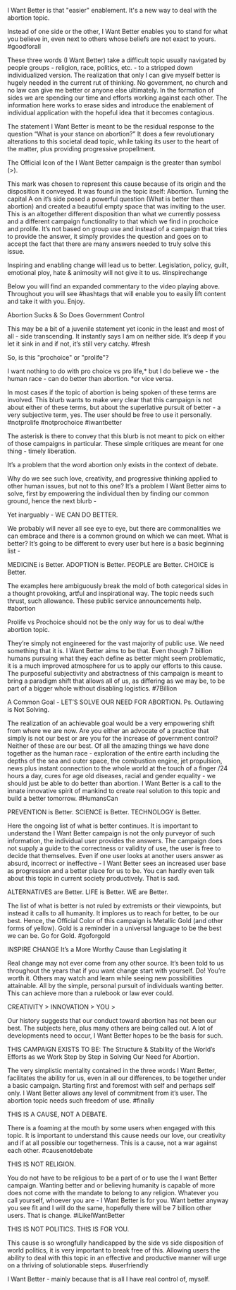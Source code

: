 I Want Better is that "easier" enablement. It's a new way to deal with the abortion topic.

Instead of one side or the other, I Want Better enables you to stand for what you believe in, even next to others whose beliefs are not exact to yours. #goodforall

These three words (I Want Better) take a difficult topic usually navigated by people groups - religion, race, politics, etc. - to a stripped down individualized version. The realization that only I can give myself better is hugely needed in the current rut of thinking. No government, no church and no law can give me better or anyone else ultimately. In the formation of sides we are spending our time and efforts working against each other. The information here works to erase sides and introduce the enablement of individual application with the hopeful idea that it becomes contagious.

The statement I Want Better is meant to be the residual response to the question “What is your stance on abortion?” It does a few revolutionary alterations to this societal dead topic, while taking its user to the heart of the matter, plus providing progressive propellment.

The Official Icon of the I Want Better campaign is the greater than symbol (>).

This mark was chosen to represent this cause because of its origin and the disposition it conveyed. It was found in the topic itself: Abortion. Turning the capital A on it’s side posed a powerful question (What is better than abortion) and created a beautiful empty space that was inviting to the user. This is an altogether different disposition than what we currently possess and a different campaign functionality to that which we find in prochoice and prolife. It’s not based on group use and instead of a campaign that tries to provide the answer, it simply provides the question and goes on to accept the fact that there are many answers needed to truly solve this issue.

Inspiring and enabling change will lead us to better. Legislation, policy, guilt, emotional ploy, hate & animosity will not give it to us. #inspirechange

Below you will find an expanded commentary to the video playing above. Throughout you will see #hashtags that will enable you to easily lift content and take it with you. Enjoy.

Abortion Sucks & So Does Government Control

This may be a bit of a juvenile statement yet iconic in the least and most of all - side transcending. It instantly says I am on neither side. It’s deep if you let it sink in and if not, it’s still very catchy. #fresh

So, is this "prochoice" or "prolife"?

I want nothing to do with pro choice vs pro life,* but I do believe we - the human race - can do better than abortion. *or vice versa.

In most cases if the topic of abortion is being spoken of these terms are involved. This blurb wants to make very clear that this campaign is not about either of these terms, but about the superlative pursuit of better - a very subjective term, yes. The user should be free to use it personally. #notprolife #notprochoice #iwantbetter

The asterisk is there to convey that this blurb is not meant to pick on either of those campaigns in particular. These simple critiques are meant for one thing - timely liberation.

It’s a problem that the word abortion only exists in the context of debate.

Why do we see such love, creativity, and progressive thinking applied to other human issues, but not to this one? It’s a problem I Want Better aims to solve, first by empowering the individual then by finding our common ground, hence the next blurb -

Yet inarguably - WE CAN DO BETTER.

We probably will never all see eye to eye, but there are commonalities we can embrace and there is a common ground on which we can meet. What is better? It’s going to be different to every user but here is a basic beginning list -

MEDICINE is Better. ADOPTION is Better. PEOPLE are Better. CHOICE is Better.

The examples here ambiguously break the mold of both categorical sides in a thought provoking, artful and inspirational way. The topic needs such thrust, such allowance. These public service announcements help. #abortion

Prolife vs Prochoice should not be the only way for us to deal w/the abortion topic.

They’re simply not engineered for the vast majority of public use. We need something that it is. I Want Better aims to be that. Even though 7 billion humans pursuing what they each define as better might seem problematic, it is a much improved atmosphere for us to apply our efforts to this cause. The purposeful subjectivity and abstractness of this campaign is meant to bring a paradigm shift that allows all of us, as differing as we may be, to be part of a bigger whole without disabling logistics. #7Billion

A Common Goal - LET’S SOLVE OUR NEED FOR ABORTION. Ps. Outlawing is Not Solving.

The realization of an achievable goal would be a very empowering shift from where we are now. Are you either an advocate of a practice that simply is not our best or are you for the increase of government control? Neither of these are our best. Of all the amazing things we have done together as the human race - exploration of the entire earth including the depths of the sea and outer space, the combustion engine, jet propulsion, news plus instant connection to the whole world at the touch of a finger /24 hours a day, cures for age old diseases, racial and gender equality - we should just be able to do better than abortion. I Want Better is a call to the innate innovative spirit of mankind to create real solution to this topic and build a better tomorrow. #HumansCan

PREVENTION is Better. SCIENCE is Better. TECHNOLOGY is Better.

Here the ongoing list of what is better continues. It is important to understand the I Want Better campaign is not the only purveyor of such information, the individual user provides the answers. The campaign does not supply a guide to the correctness or validity of use, the user is free to decide that themselves. Even if one user looks at another users answer as absurd, incorrect or ineffective - I Want Better sees an increased user base as progression and a better place for us to be. You can hardly even talk about this topic in current society productively. That is sad.

ALTERNATIVES are Better. LIFE is Better. WE are Better.

The list of what is better is not ruled by extremists or their viewpoints, but instead it calls to all humanity. It implores us to reach for better, to be our best. Hence, the Official Color of this campaign is Metallic Gold (and other forms of yellow). Gold is a reminder in a universal language to be the best we can be. Go for Gold. #goforgold

INSPIRE CHANGE
It’s a More Worthy Cause than Legislating it

Real change may not ever come from any other source. It’s been told to us throughout the years that if you want change start with yourself. Do! You’re worth it. Others may watch and learn while seeing new possibilities attainable. All by the simple, personal pursuit of individuals wanting better. This can achieve more than a rulebook or law ever could.

CREATIVITY >
INNOVATION >
YOU >

Our history suggests that our conduct toward abortion has not been our best. The subjects here, plus many others are being called out. A lot of developments need to occur, I Want Better hopes to be the basis for such.

THIS CAMPAIGN EXISTS TO BE: The Structure & Stability of the World’s Efforts as we Work Step by Step in Solving Our Need for Abortion.

The very simplistic mentality contained in the three words I Want Better, facilitates the ability for us, even in all our differences, to be together under a basic campaign. Starting first and foremost with self and perhaps self only. I Want Better allows any level of commitment from it’s user. The abortion topic needs such freedom of use. #finally

THIS IS A CAUSE, NOT A DEBATE.

There is a foaming at the mouth by some users when engaged with this topic. It is important to understand this cause needs our love, our creativity and if at all possible our togetherness. This is a cause, not a war against each other. #causenotdebate

THIS IS NOT RELIGION.

You do not have to be religious to be a part of or to use the I want Better campaign. Wanting better and or believing humanity is capable of more does not come with the mandate to belong to any religion. Whatever you call yourself, whoever you are - I Want Better is for you. Want better anyway you see fit and I will do the same, hopefully there will be 7 billion other users. That is change. #iLikeIWantBetter

THIS IS NOT POLITICS. THIS IS FOR YOU.

This cause is so wrongfully handicapped by the side vs side disposition of world politics, it is very important to break free of this. Allowing users the ability to deal with this topic in an effective and productive manner will urge on a thriving of solutionable steps. #userfriendly

I Want Better - mainly because that is all I have real control of, myself.